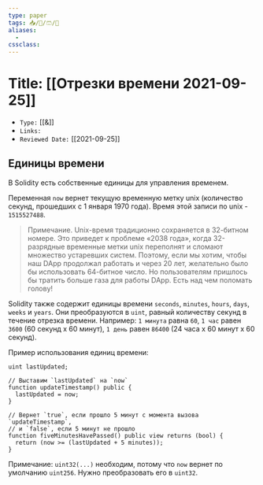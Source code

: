 ```yaml
---
type: paper
tags: 📥️/📜️/🩳/🗿
aliases:
  - 
cssclass: 
---
```




# Title: **[[Отрезки времени 2021-09-25]]**
- `Type:` [[&]]
- `Links:`
- `Reviewed Date:` [[2021-09-25]]

## Единицы времени

В Solidity есть собственные единицы для управления временем.

Переменная `now` вернет текущую временную метку unix (количество секунд, прошедших с 1 января 1970 года). Время этой записи по unix - `1515527488`.

> Примечание. Unix-время традиционно сохраняется в 32-битном номере. Это приведет к проблеме «2038 года», когда 32-разрядные временные метки unix переполнят и сломают множество устаревших систем. Поэтому, если мы хотим, чтобы наш DApp продолжал работать и через 20 лет, желательно было бы использовать 64-битное число. Но пользователям пришлось бы тратить больше газа для работы DApp. Есть над чем поломать голову!

Solidity также содержит единицы времени `seconds`, `minutes`, `hours`, `days`, `weeks` и `years`. Они преобразуются в `uint`, равный количеству секунд в течение отрезка времени. Например: `1 минута` равна `60`, `1 час` равен `3600` (60 секунд x 60 минут), `1 день` равен `86400` (24 часа x 60 минут x 60 секунд).

Пример использования единиц времени:

```
uint lastUpdated;

// Выставим `lastUpdated` на `now`
function updateTimestamp() public {
  lastUpdated = now;
}

// Вернет `true`, если прошло 5 минут с момента вызова `updateTimestamp`,
// и `false`, если 5 минут не прошло
function fiveMinutesHavePassed() public view returns (bool) {
  return (now >= (lastUpdated + 5 minutes));
}
```

Примечание: `uint32(...)` необходим, потому что `now` вернет по умолчанию `uint256`. Нужно преобразовать его в `uint32`.